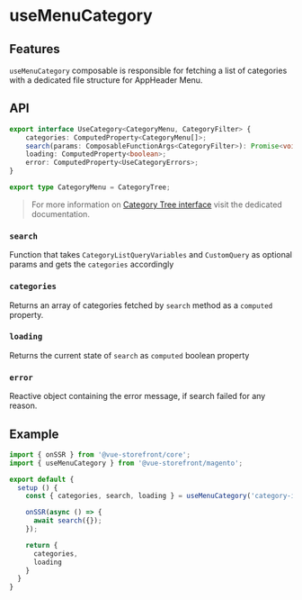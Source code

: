 # useMenuCategory

## Features
`useMenuCategory` composable is responsible for fetching a list of categories with a dedicated file structure for AppHeader Menu.

## API
```typescript
export interface UseCategory<CategoryMenu, CategoryFilter> {
    categories: ComputedProperty<CategoryMenu[]>;
    search(params: ComposableFunctionArgs<CategoryFilter>): Promise<void>;
    loading: ComputedProperty<boolean>;
    error: ComputedProperty<UseCategoryErrors>;
}

export type CategoryMenu = CategoryTree;
```
> For more information on [Category Tree interface](use-category) visit the dedicated documentation.

### `search`
Function that takes `CategoryListQueryVariables` and `CustomQuery` as optional params and gets the `categories` accordingly

### `categories`
Returns an array of categories fetched by `search` method as a `computed` property.

### `loading`
Returns the current state of `search` as `computed` boolean property

### `error`
Reactive object containing the error message, if search failed for any reason.

## Example
```javascript
import { onSSR } from '@vue-storefront/core';
import { useMenuCategory } from '@vue-storefront/magento';

export default {
  setup () {
    const { categories, search, loading } = useMenuCategory('category-id');

    onSSR(async () => {
      await search({});
    });

    return {
      categories,
      loading
    }
  }
}
```
